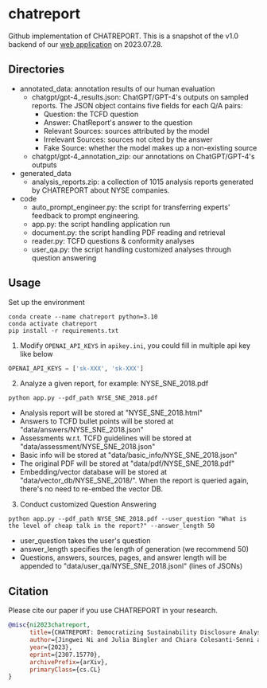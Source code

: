 # chatreport
Github implementation of CHATREPORT. This is a snapshot of the v1.0 backend of our [web application](https://reports.chatclimate.ai/) on 2023.07.28.

## Directories
- annotated_data: annotation results of our human evaluation
  - chatgpt/gpt-4_results.json: ChatGPT/GPT-4's outputs on sampled reports. The JSON object contains five fields for each Q/A pairs:
    - Question: the TCFD question
    - Answer: ChatReport's answer to the question
    - Relevant Sources: sources attributed by the model
    - Irrelevant Sources: sources not cited by the answer
    - Fake Source: whether the model makes up a non-existing source
  - chatgpt/gpt-4_annotation_zip: our annotations on ChatGPT/GPT-4's outputs
- generated_data
  - analysis_reports.zip: a collection of 1015 analysis reports generated by CHATREPORT about NYSE companies.
- code
  - auto_prompt_engineer.py: the script for transferring experts' feedback to prompt engineering.
  - app.py: the script handling application run
  - document.py: the script handling PDF reading and retrieval
  - reader.py: TCFD questions & conformity analyses
  - user_qa.py: the script handling customized analyses through question answering

## Usage
Set up the environment
```shell
conda create --name chatreport python=3.10
conda activate chatreport
pip install -r requirements.txt
```

1. Modify `OPENAI_API_KEYS` in `apikey.ini`, you could fill in multiple api key like below
```python
OPENAI_API_KEYS = ['sk-XXX', 'sk-XXX']
```

2. Analyze a given report, for example: NYSE_SNE_2018.pdf
```commandline
python app.py --pdf_path NYSE_SNE_2018.pdf
```
- Analysis report will be stored at "NYSE_SNE_2018.html"
- Answers to TCFD bullet points will be stored at "data/answers/NYSE_SNE_2018.json"
- Assessments w.r.t. TCFD guidelines will be stored at "data/assessment/NYSE_SNE_2018.json"
- Basic info will be stored at "data/basic_info/NYSE_SNE_2018.json"
- The original PDF will be stored at "data/pdf/NYSE_SNE_2018.pdf"
- Embedding/vector database will be stored at "data/vector_db/NYSE_SNE_2018/". When the report is queried again, there's no need to re-embed the vector DB.

3. Conduct customized Question Answering
```shell
python app.py --pdf_path NYSE_SNE_2018.pdf --user_question "What is the level of cheap talk in the report?" --answer_length 50
```
- user_question takes the user's question
- answer_length specifies the length of generation (we recommend 50)
- Questions, answers, sources, pages, and answer length will be appended to "data/user_qa/NYSE_SNE_2018.jsonl" (lines of JSONs)

## Citation
Please cite our paper if you use CHATREPORT in your research.
```bibtex
@misc{ni2023chatreport,
      title={CHATREPORT: Democratizing Sustainability Disclosure Analysis through LLM-based Tools}, 
      author={Jingwei Ni and Julia Bingler and Chiara Colesanti-Senni and Mathias Kraus and Glen Gostlow and Tobias Schimanski and Dominik Stammbach and Saeid Ashraf Vaghefi and Qian Wang and Nicolas Webersinke and Tobias Wekhof and Tingyu Yu and Markus Leippold},
      year={2023},
      eprint={2307.15770},
      archivePrefix={arXiv},
      primaryClass={cs.CL}
}
```

